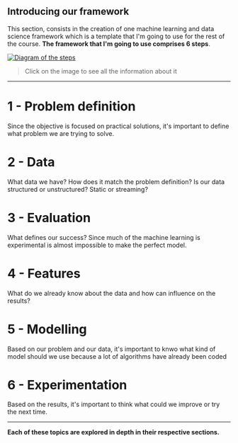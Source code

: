 ## Introducing our framework

This section, consists in the creation of one machine learning and data science framework which is a template that I'm going to use for the rest of the course. **The framework that I'm going to use comprises 6 steps**.

[![Diagram of the steps](https://cdn-images-1.medium.com/max/2400/1*Gf0bWgr2wst9A1XR5gakLg.png)](https://www.mrdbourke.com/a-6-step-field-guide-for-building-machine-learning-projects/)

> Click on the image to see all the information about it

---

# 1 - Problem definition

Since the objective is focused on practical solutions, it's important to define what problem we are trying to solve.

# 2 - Data

What data we have? How does it match the problem definition? Is our data structured or unstructured? Static or streaming?

# 3 - Evaluation

What defines our success? Since much of the machine learning is experimental is almost impossible to make the perfect model.

# 4 - Features

What do we already know about the data and how can influence on the results?

# 5 - Modelling

Based on our problem and our data, it's important to knwo what kind of model should we use because a lot of algorithms have already been coded

# 6 - Experimentation

Based on the results, it's important to think what could we improve or try the next time.

---

**Each of these topics are explored in depth in their respective sections.**
